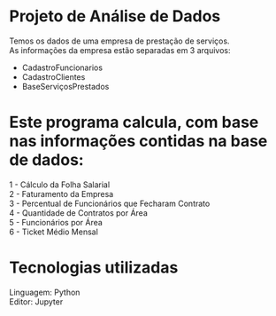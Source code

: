 # Projeto de Análise de Dados


Temos os dados de uma empresa de prestação de serviços.<br/>
As informações da empresa estão separadas em 3 arquivos:  <br/>
- CadastroFuncionarios <br/>
- CadastroClientes <br/>
- BaseServiçosPrestados <br/>


# Este programa calcula, com base nas informações contidas na base de dados: <br/>
1 - Cálculo da Folha Salarial <br/>
2 - Faturamento da Empresa<br/>
3 - Percentual de Funcionários que Fecharam Contrato<br/>
4 - Quantidade de Contratos por Área<br/>
5 - Funcionários por Área<br/>
6 - Ticket Médio Mensal<br/>

# Tecnologias utilizadas
Linguagem: Python<br/>
Editor: Jupyter<br/>
